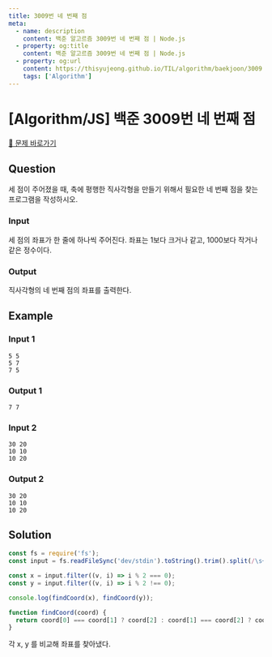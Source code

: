```yaml
---
title: 3009번 네 번째 점
meta:
  - name: description
    content: 백준 알고르즘 3009번 네 번째 점 | Node.js
  - property: og:title
    content: 백준 알고르즘 3009번 네 번째 점 | Node.js
  - property: og:url
    content: https://thisyujeong.github.io/TIL/algorithm/baekjoon/3009.html
    tags: ['Algorithm']
---
```


# [Algorithm/JS] 백준 3009번 네 번째 점

[🔗 문제 바로가기](https://www.acmicpc.net/problem/3009)

## Question

세 점이 주어졌을 때, 축에 평행한 직사각형을 만들기 위해서 필요한 네 번째 점을 찾는 프로그램을 작성하시오.

### Input

세 점의 좌표가 한 줄에 하나씩 주어진다. 좌표는 1보다 크거나 같고, 1000보다 작거나 같은 정수이다.

### Output

직사각형의 네 번째 점의 좌표를 출력한다.

## Example

### Input 1

```
5 5
5 7
7 5
```

### Output 1

```
7 7
```

### Input 2

```
30 20
10 10
10 20
```

### Output 2

```
30 20
10 10
10 20
```

## Solution

```js
const fs = require('fs');
const input = fs.readFileSync('dev/stdin').toString().trim().split(/\s+/).map(Number);

const x = input.filter((v, i) => i % 2 === 0);
const y = input.filter((v, i) => i % 2 !== 0);

console.log(findCoord(x), findCoord(y));

function findCoord(coord) {
  return coord[0] === coord[1] ? coord[2] : coord[1] === coord[2] ? coord[0] : coord[1];
}
```

각 x, y 를 비교해 좌표를 찾아냈다.
